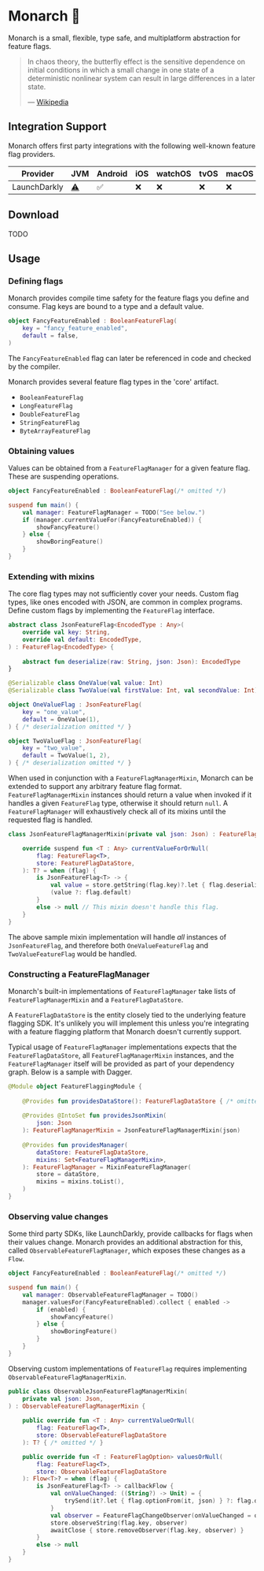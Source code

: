 # Monarch 🦋

Monarch is a small, flexible, type safe, and multiplatform abstraction for feature flags.  

> In chaos theory, the butterfly effect is the sensitive dependence on initial conditions in which a small change in one state of a deterministic nonlinear system can result in large differences in a later state.
> 
> — [Wikipedia](https://en.wikipedia.org/wiki/Butterfly_effect)

## Integration Support

Monarch offers first party integrations with the following well-known feature flag providers. 

| Provider     | JVM                                                        | Android | iOS | watchOS | tvOS | macOS | linuxX64 | linuxArm64 | mingwX64 |
|--------------|------------------------------------------------------------|---------|-----|---------|------|-------|----------|------------|----------|
| LaunchDarkly | [⚠️](https://github.com/kevincianfarini/monarch/issues/31) | ✅       | ❌   | ❌       | ❌    | ❌     | ❌        | ❌          | ❌        |

## Download

TODO

## Usage 

### Defining flags

Monarch provides compile time safety for the feature flags you define and consume.
Flag keys are bound to a type and a default value. 

```kt
object FancyFeatureEnabled : BooleanFeatureFlag(
    key = "fancy_feature_enabled",
    default = false,
)
```

The `FancyFeatureEnabled` flag can later be referenced in code and checked by the compiler. 

Monarch provides several feature flag types in the 'core' artifact. 

* `BooleanFeatureFlag`
* `LongFeatureFlag`
* `DoubleFeatureFlag`
* `StringFeatureFlag`
* `ByteArrayFeatureFlag`

### Obtaining values

Values can be obtained from a `FeatureFlagManager` for a given feature flag.
These are suspending operations. 

```kt
object FancyFeatureEnabled : BooleanFeatureFlag(/* omitted */)

suspend fun main() {
    val manager: FeatureFlagManager = TODO("See below.") 
    if (manager.currentValueFor(FancyFeatureEnabled)) {
        showFancyFeature()
    } else {
        showBoringFeature()
    }
}
```

### Extending with mixins

The core flag types may not sufficiently cover your needs. Custom flag types,
like ones encoded with JSON, are common in complex programs. Define custom flags
by implementing the `FeatureFlag` interface.

```kt
abstract class JsonFeatureFlag<EncodedType : Any>(
    override val key: String,
    override val default: EncodedType,
) : FeatureFlag<EncodedType> {
    
    abstract fun deserialize(raw: String, json: Json): EncodedType
}

@Serializable class OneValue(val value: Int)
@Serializable class TwoValue(val firstValue: Int, val secondValue: Int)

object OneValueFlag : JsonFeatureFlag(
    key = "one_value",
    default = OneValue(1),
) { /* deserialization omitted */ }

object TwoValueFlag : JsonFeatureFlag(
    key = "two_value",
    default = TwoValue(1, 2),
) { /* deserialization omitted */ }
```

When used in conjunction with a `FeatureFlagManagerMixin`, Monarch can be extended to support 
any arbitrary feature flag format. `FeatureFlagManagerMixin` instances should return a value when invoked if it handles a given
`FeatureFlag` type, otherwise it should return `null`. A `FeatureFlagManager` will
exhaustively check all of its mixins until the requested flag is handled.

```kt
class JsonFeatureFlagManagerMixin(private val json: Json) : FeatureFlagManagerMixin {

    override suspend fun <T : Any> currentValueForOrNull(
        flag: FeatureFlag<T>,
        store: FeatureFlagDataStore,
    ): T? = when (flag) {
        is JsonFeatureFlag<T> -> {
            val value = store.getString(flag.key)?.let { flag.deserialize(it, json) }
            (value ?: flag.default)
        }
        else -> null // This mixin doesn't handle this flag.
    }
}
```

The above sample mixin implementation will handle _all_ instances of `JsonFeatureFlag`, and therefore both 
`OneValueFeatureFlag` and `TwoValueFeatureFlag` would be handled. 

### Constructing a FeatureFlagManager

Monarch's built-in implementations of `FeatureFlagManager` take lists of
`FeatureFlagManagerMixin` and a `FeatureFlagDataStore`.

A `FeatureFlagDataStore` is the entity closely tied to the underlying feature flagging SDK. 
It's unlikely you will implement this unless you're integrating with a feature flagging platform 
that Monarch doesn't currently support. 

Typical usage of `FeatureFlagManager` implementations expects that the `FeatureFlagDataStore`, 
all `FeatureFlagManagerMixin` instances, and the `FeatureFlagManager` itself will be provided
as part of your dependency graph. Below is a sample with Dagger. 

```kt
@Module object FeatureFlaggingModule {
    
    @Provides fun providesDataStore(): FeatureFlagDataStore { /* omitted */ }
    
    @Provides @IntoSet fun providesJsonMixin(
        json: Json
    ): FeatureFlagManagerMixin = JsonFeatureFlagManagerMixin(json)
    
    @Provides fun providesManager(
        dataStore: FeatureFlagDataStore, 
        mixins: Set<FeatureFlagManagerMixin>,
    ): FeatureFlagManager = MixinFeatureFlagManager(
        store = dataStore, 
        mixins = mixins.toList(),
    )
}
```

### Observing value changes

Some third party SDKs, like LaunchDarkly, provide callbacks for flags when their values change. 
Monarch provides an additional abstraction for this, called `ObservableFeatureFlagManager`, 
which exposes these changes as a `Flow`. 

```kt
object FancyFeatureEnabled : BooleanFeatureFlag(/* omitted */)

suspend fun main() {
    val manager: ObservableFeatureFlagManager = TODO()
    manager.valuesFor(FancyFeatureEnabled).collect { enabled -> 
        if (enabled) {
            showFancyFeature()
        } else {
            showBoringFeature()
        }
    }
}
```

Observing custom implementations of `FeatureFlag` requires implementing 
`ObservableFeatureFlagManagerMixin`. 

```kt
public class ObservableJsonFeatureFlagManagerMixin(
    private val json: Json,
) : ObservableFeatureFlagManagerMixin {
    
    public override fun <T : Any> currentValueOrNull(
        flag: FeatureFlag<T>,
        store: ObservableFeatureFlagDataStore
    ): T? { /* omitted */ }

    public override fun <T : FeatureFlagOption> valuesOrNull(
        flag: FeatureFlag<T>,
        store: ObservableFeatureFlagDataStore
    ): Flow<T>? = when (flag) {
        is JsonFeatureFlag<T> -> callbackFlow {
            val onValueChanged: ((String?) -> Unit) = {
                trySend(it?.let { flag.optionFrom(it, json) } ?: flag.default)
            }
            val observer = FeatureFlagChangeObserver(onValueChanged = onValueChanged)
            store.observeString(flag.key, observer)
            awaitClose { store.removeObserver(flag.key, observer) }
        }
        else -> null
    }
}
```
